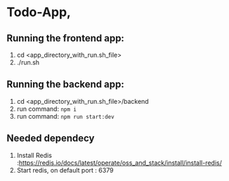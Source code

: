 # Todo-App, 
## Running the frontend app:
1. cd <app_directory_with_run.sh_file>
2. ./run.sh

## Running the backend app:
1. cd <app_directory_with_run.sh_file>/backend
2. run command: `npm i`
3. run command: `npm run start:dev`

## Needed dependecy
1. Install Redis :https://redis.io/docs/latest/operate/oss_and_stack/install/install-redis/
2. Start redis, on default port : 6379
